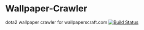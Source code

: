 # Wallpaper-Crawler
dota2 wallpaper crawler for wallpaperscraft.com
[![Build Status](https://api.travis-ci.org/co2y/Wallpaper-Crawler.svg?branch=master)](https://travis-ci.org/co2y/Wallpaper-Crawler)

